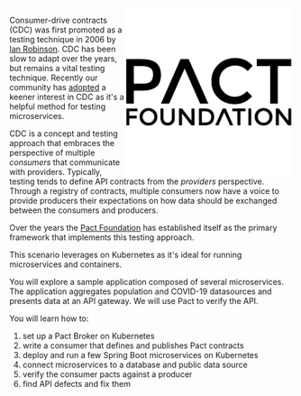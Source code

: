 <img align="right" src="./assets/pact-foundation.png" width="300">

Consumer-drive contracts (CDC) was first promoted as a testing technique in 2006 by [Ian Robinson](https://martinfowler.com/articles/consumerDrivenContracts.html). CDC has been slow to adapt over the years, but remains a vital testing technique. Recently our community has [adopted](https://www.thoughtworks.com/radar/techniques/consumer-driven-contract-testing) a keener interest in CDC as it's a helpful method for testing microservices.

CDC is a concept and testing approach that embraces the perspective of multiple _consumers_ that communicate with providers. Typically, testing tends to define API contracts from the _providers_ perspective. Through a registry of contracts, multiple consumers now have a voice to provide producers their expectations on how data should be exchanged between the consumers and producers.

Over the years the [Pact Foundation](https://pact.io/) has established itself as the primary framework that implements this testing approach.

This scenario leverages on Kubernetes as it's ideal for running microservices and containers.

You will explore a sample application composed of several microservices. The application aggregates population and COVID-19 datasources and presents data at an API gateway. We will use Pact to verify the API.

You will learn how to:

1. set up a Pact Broker on Kubernetes
2. write a consumer that defines and publishes Pact contracts
3. deploy and run a few Spring Boot microservices on Kubernetes
4. connect microservices to a database and public data source
5. verify the consumer pacts against a producer
6. find API defects and fix them
